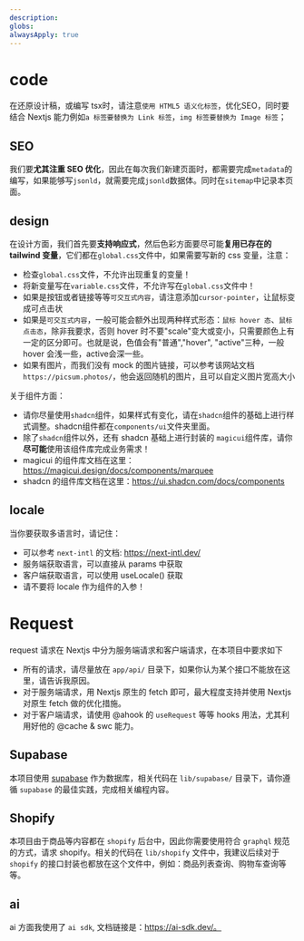 ```yaml
---
description: 
globs: 
alwaysApply: true
---
```



# code
在还原设计稿，或编写 tsx时，请注意`使用 HTML5 语义化标签`，优化SEO，同时要结合 Nextjs 能力例如`a 标签要替换为 Link 标签`，`img 标签要替换为 Image 标签`；

## SEO
我们要**尤其注重 SEO 优化**，因此在每次我们新建页面时，都需要完成`metadata`的编写，如果能够写`jsonld`，就需要完成`jsonld`数据体。同时在`sitemap`中记录本页面。

## design
在设计方面，我们首先要**支持响应式**，然后色彩方面要尽可能**复用已存在的 tailwind 变量**，它们都在`global.css`文件中，如果需要写新的 css 变量，注意：
- 检查`global.css`文件，不允许出现重复的变量！
- 将新变量写在`variable.css`文件，不允许写在`global.css`文件中！ 
- 如果是按钮或者链接等等`可交互式内容`，请注意添加`cursor-pointer`，让鼠标变成可点击状
- 如果是`可交互式内容`，一般可能会额外出现两种样式形态：`鼠标 hover 态`、`鼠标点击态`，除非我要求，否则 hover 时不要"scale"变大或变小，只需要颜色上有一定的区分即可。也就是说，色值会有"普通","hover", "active"三种，一般hover 会浅一些，active会深一些。
- 如果有图片，而我们没有 mock 的图片链接，可以参考该网站文档`https://picsum.photos/`，他会返回随机的图片，且可以自定义图片宽高大小

关于组件方面：
- 请你尽量使用`shadcn`组件，如果样式有变化，请在`shadcn`组件的基础上进行样式调整。shadcn组件都在`components/ui`文件夹里面。
- 除了`shadcn`组件以外，还有 shadcn 基础上进行封装的 `magicui`组件库，请你**尽可能**使用该组件库完成业务需求！
- magicui 的组件库文档在这里：https://magicui.design/docs/components/marquee
- shadcn 的组件库文档在这里：https://ui.shadcn.com/docs/components

## locale
当你要获取多语言时，请记住：
- 可以参考 `next-intl` 的文档: https://next-intl.dev/
- 服务端获取语言，可以直接从 params 中获取
- 客户端获取语言，可以使用 useLocale() 获取
- 请不要将 locale 作为组件的入参！

# Request
request 请求在 Nextjs 中分为服务端请求和客户端请求，在本项目中要求如下
- 所有的请求，请尽量放在 `app/api/` 目录下，如果你认为某个接口不能放在这里，请告诉我原因。
- 对于服务端请求，用 Nextjs 原生的 fetch 即可，最大程度支持并使用 Nextjs 对原生 fetch 做的优化措施。
- 对于客户端请求，请使用 @ahook 的 `useRequest` 等等 hooks 用法，尤其利用好他的 @cache & swc 能力。

## Supabase
本项目使用 [supabase](mdc:https:/supabase.com/docs) 作为数据库，相关代码在 `lib/supabase/` 目录下，请你遵循 `supabase` 的最佳实践，完成相关编程内容。

## Shopify
本项目由于商品等内容都在 `shopify` 后台中，因此你需要使用符合 `graphql` 规范的方式，请求 shopify。相关的代码在 `lib/shopify` 文件中，我建议后续对于 `shopify` 的接口封装也都放在这个文件中，例如：商品列表查询、购物车查询等等。

## ai
ai 方面我使用了 `ai sdk`, 文档链接是：https://ai-sdk.dev/。